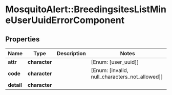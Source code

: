 # MosquitoAlert::BreedingsitesListMineUserUuidErrorComponent


## Properties
Name | Type | Description | Notes
------------ | ------------- | ------------- | -------------
**attr** | **character** |  | [Enum: [user_uuid]] 
**code** | **character** |  | [Enum: [invalid, null_characters_not_allowed]] 
**detail** | **character** |  | 


